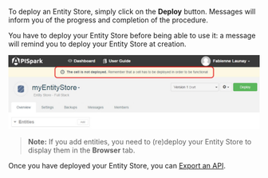 To deploy an Entity Store, simply click on the **Deploy** button. Messages will inform you of the progress and completion of the procedure.

You have to deploy your Entity Store before being able to use it: a message will remind you to deploy your Entity Store at creation.

![Entity Store needs to be deployed](images/es-needs-deployment.jpg "Entity Store needs to be deployed")

> **Note:** If you add entities, you need to (re)deploy your Entity Store to display them in the **Browser** tab.

Once you have deployed your Entity Store, you can [Export an API](/technical-resources/apispark/guide/create/overview "Export an API").
